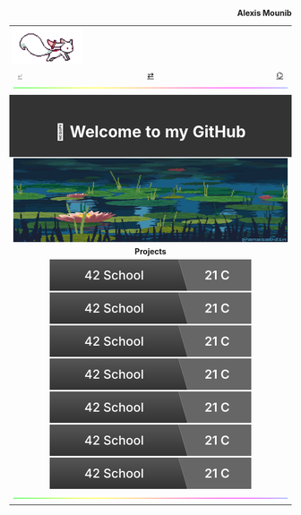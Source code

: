 <p align="right"><b>Alexis Mounib</b></p>
<table align="center" width="100%"">
  <!--------------------------->
  <!-- Icon                  -->
  <!--------------------------->
  <tr>
    <td colspan=" 3" align="left" style="padding:5px;">
		<img src="https://raw.githubusercontent.com/zoyern/zoyern/main/assets/images/icon.gif" height="64">
		</td>
		</tr>
		<!--------------------------->
		<!-- Navbar                -->
		<!--------------------------->
		<tr>
			<td align="left" width="33%">
				<a href="https://github.com/zoyern/zoyern/tree/main" style="
        padding: 4px 8px;
        border-radius: 2px;
        width: 60px;
        height: 30px;
        text-align: center;
        color:gray;" ">⤶</a>
    </td>
    <td align="center" width="33%">
					<a href="https://github.com/zoyern?tab=repositories" style="
        padding: 4px 8px;
        border-radius: 2px;
        width: 60px;
        height: 30px;
        text-align: center;
      ">⇄</a>
			</td>
			<td align="right" width="33%">
				<a href="https://github.com/zoyern" style="
        padding: 4px 8px;
        border-radius: 2px;
        width: 60px;
        height: 30px;
        text-align: center;
      ">⌬</a>
			</td>
		</tr>
		<!-- Séparateur -->
		<tr>
			<td colspan="3">
				<img src="https://raw.githubusercontent.com/zoyern/zoyern/main/assets/images/sep.gif" width="100%" height="10">
			</td>
		</tr>
		<!--------------------------->
		<!-- Welcome message       -->
		<!--------------------------->
		<tr>
			<td colspan="3" align="center" bgcolor="#333" style="color: #fff; font-weight: bold; padding: 10px;">
				<h1>👋 Welcome to my GitHub </h1>
			</td>
		</tr>
		<!--------------------------->
		<!-- Banner                -->
		<!--------------------------->
		<tr>
			<td colspan="3">
				<img src="https://raw.githubusercontent.com/zoyern/zoyern/main/assets/images/banner.gif" width="100%" height="150px">
			</td>
		</tr>
		<!--------------------------->
		<!-- Projets               -->
		<!--------------------------->
		<tr>
			<td align="center" colspan="3" width="100%">
				<b>Projects</b>
			</td>
		</tr>
		<tr>
			<td align="center" colspan="3" width="100%">
				<a href="https://github.com/zoyern/42_school">
					<img src="https://raw.githubusercontent.com/zoyern/zoyern/main/assets/badges/42_school_commits.svg"
						alt="42_school ">
				</a>
				<a href="https://github.com/zoyern/42_school">
					<img src="https://raw.githubusercontent.com/zoyern/zoyern/main/assets/badges/42_school_commits.svg"
						alt="42_school ">
				</a>
				<a href="https://github.com/zoyern/42_school">
					<img src="https://raw.githubusercontent.com/zoyern/zoyern/main/assets/badges/42_school_commits.svg"
						alt="42_school ">
				</a>
				<a href="https://github.com/zoyern/42_school">
					<img src="https://raw.githubusercontent.com/zoyern/zoyern/main/assets/badges/42_school_commits.svg"
						alt="42_school ">
				</a>
				<a href="https://github.com/zoyern/42_school">
					<img src="https://raw.githubusercontent.com/zoyern/zoyern/main/assets/badges/42_school_commits.svg"
						alt="42_school ">
				</a>
				<a href="https://github.com/zoyern/42_school">
					<img src="https://raw.githubusercontent.com/zoyern/zoyern/main/assets/badges/42_school_commits.svg"
						alt="42_school ">
				</a>
				<a href="https://github.com/zoyern/42_school">
					<img src="https://raw.githubusercontent.com/zoyern/zoyern/main/assets/badges/42_school_commits.svg"
						alt="42_school ">
				</a>
			</td>
		</tr>
		<!-- Séparateur -->
		<tr>
			<td colspan="3">
				<img src="https://raw.githubusercontent.com/zoyern/zoyern/main/assets/images/sep.gif" width="100%" height="10">
			</td>
		</tr>
</table>
